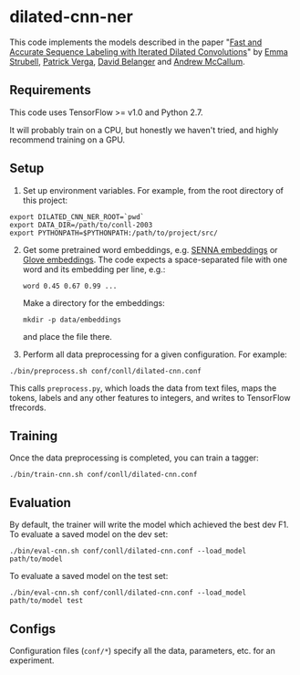 # dilated-cnn-ner

This code implements the models described in the paper
"[Fast and Accurate Sequence Labeling with Iterated Dilated Convolutions](https://arxiv.org/abs/1702.02098)"
by [Emma Strubell](https://cs.umass.edu/~strubell), [Patrick Verga](https://cs.umass.edu/~pat),
[David Belanger](https://cs.umass.edu/~belanger) and [Andrew McCallum](https://cs.umass.edu/~mccallum).

Requirements
-----
This code uses TensorFlow >= v1.0 and Python 2.7.

It will probably train on a CPU, but honestly we haven't tried, and highly recommend training on a GPU.


Setup
-----
1. Set up environment variables. For example, from the root directory of this project:

  ```
  export DILATED_CNN_NER_ROOT=`pwd`
  export DATA_DIR=/path/to/conll-2003
  export PYTHONPATH=$PYTHONPATH:/path/to/project/src/
  ```

2. Get some pretrained word embeddings, e.g. [SENNA embeddings](http://ronan.collobert.com/senna/download.html) or
  [Glove embeddings](https://nlp.stanford.edu/projects/glove/). The code expects a space-separated file
  with one word and its embedding per line, e.g.:
   ```
   word 0.45 0.67 0.99 ...
   ```
   Make a directory for the embeddings:
   ```
   mkdir -p data/embeddings
   ```
   and place the file there.

3. Perform all data preprocessing for a given configuration. For example:

  ```
  ./bin/preprocess.sh conf/conll/dilated-cnn.conf
  ```

  This calls `preprocess.py`, which loads the data from text files, maps the tokens, labels and any other features to
  integers, and writes to TensorFlow tfrecords.

Training
----
Once the data preprocessing is completed, you can train a tagger:

  ```
  ./bin/train-cnn.sh conf/conll/dilated-cnn.conf
  ```

Evaluation
----
By default, the trainer will write the model which achieved the best dev F1. To evaluate a saved model on the dev set:

  ```
  ./bin/eval-cnn.sh conf/conll/dilated-cnn.conf --load_model path/to/model
  ```
To evaluate a saved model on the test set:

  ```
  ./bin/eval-cnn.sh conf/conll/dilated-cnn.conf --load_model path/to/model test
  ```


Configs
----
Configuration files (`conf/*`) specify all the data, parameters, etc. for an experiment.

